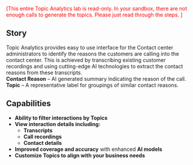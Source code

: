 
<span style="color: red;">[This entire Topic Analytics lab is read-only. In your sandbox, there are not enough calls to generate the topics. Please just read through the steps.
]</span> 



## Story

Topic Analytics provides easy to use interface for the Contact center administrators to identify the reasons the customers are calling into the contact center. This is achieved by transcribing existing customer recordings and using cutting-edge AI technologies to extract the contact reasons from these transcripts.</br>
**Contact Reason** – AI generated summary indicating the reason of the call. </br> **Topic** – A representative label for groupings of similar contact reasons. </br>

## Capabilities

- **Ability to filter interactions by Topics**
- **View interaction details including:**
  - **Transcripts**
  - **Call recordings**
  - **Contact details**
- **Improved coverage and accuracy** with enhanced **AI models**
- **Customize Topics to align with your business needs**


